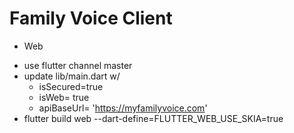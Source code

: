 # Family Voice Client

*  Web
-  use flutter channel master
-  update lib/main.dart w/
   -  isSecured=true
   -  isWeb= true
   -  apiBaseUrl= 'https://myfamilyvoice.com'
-  flutter build web --dart-define=FLUTTER_WEB_USE_SKIA=true
